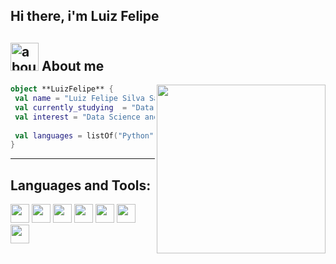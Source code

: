 ## Hi there, i'm Luiz Felipe

## <img width="45" alt="about" src="https://raw.github.com/elizarov/elizarov/master/about.png"> About me

<img align="right" width="270" src="https://i2.wp.com/allhtaccess.info/wp-content/uploads/2018/03/programming.gif?fit=1281%2C716&ssl=1" />

```kotlin
object **LuizFelipe** {
 val name = "Luiz Felipe Silva Santos"
 val currently_studying  = "Data Science"
 val interest = "Data Science and Android Development"
 
 val languages = listOf("Python", "Java","Kotlin" ) 
}
```

 <hr>
 
## **Languages and Tools:**  

<code><img height="30" src="https://img.shields.io/badge/Python-3776AB?style=for-the-badge&logo=python&logoColor=white"></code>
<code><img height="30" src="https://img.shields.io/badge/Pandas-2C2D72?style=for-the-badge&logo=pandas&logoColor=white"></code>
<code><img height="30" src="https://img.shields.io/badge/Jupyter-F37626.svg?&style=for-the-badge&logo=Jupyter&logoColor=white"></code>
<code><img height="30" src="https://img.shields.io/badge/scikit_learn-F7931E?style=for-the-badge&logo=scikit-learn&logoColor=white"></code>
<code><img height="30" src="https://img.shields.io/badge/Java-ED8B00?style=for-the-badge&logo=java&logoColor=white"></code>
<code><img height="30" src="https://img.shields.io/badge/Kotlin-0095D5?&style=for-the-badge&logo=kotlin&logoColor=white"></code>
<code><img height="30" src="https://img.shields.io/badge/Android-3DDC84?style=for-the-badge&logo=android&logoColor=white"></code>

  
